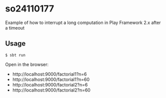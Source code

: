 so24110177
==========

Example of how to interrupt a long computation in Play Framework 2.x after a timeout

Usage
-----

```
$ sbt run
```

Open in the browser:

* http://localhost:9000/factorial1?n=6
* http://localhost:9000/factorial1?n=60
* http://localhost:9000/factorial2?n=6
* http://localhost:9000/factorial2?n=60

